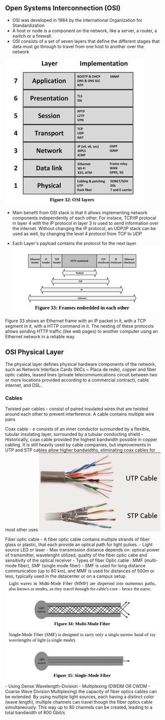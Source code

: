 ## Open Systems Interconnection (OSI)
- OSI was developed in 1984 by the international Organization for Standardization
- A host or node is a component on the network, like a server, a router, a switch or a firewall.
- OSI consists of a set of seven layers that define the different stages that data must go through to travel from one host to another over the network

![](./resources/osi-layers.png)

- Main benefit from OSI stack is that it allows implementing network components independently of each other. For instace, TCP/IP protocal in layer 4 with the IP protocol in layer 3 is used to send information over the internet. Without changing the IP protocol, an UDP/IP stack can be used as well, by changing the level 4 protocol from TCP to UDP


- Each Layer's payload contains the protocol for the next layer
 ![](./resources/frames-embedded-each-other.png)

Figure 33 shows an Ethernet frame with an IP packet in it, with a TCP segment in it, with a HTTP command in it. The nesting of these protocols allows sending HTTP traffic (like web pages) to another computer using an Ethernet network in a reliable way.

## OSI Physical Layer
The physical layer defines physical hardware components of the network, such as Network Interface Cards (NICs ~ Placa de rede), copper and fiber optic cables, leased lines (private telecommunications circuit between two or more locations provided according to a commercial contract), cable internet, and DSL.

### Cables 
Twisted pair cables
    - consist of paired insulated wires that are twisted around each other to prevent interference. A cable contains multiple wire pairs

Coax cable
    - e consists of an inner conductor surrounded by a flexible, tubular insulating layer, surrounded by a tubular conducting shield
    - Historically, coax cable provided the highest bandwidth possible in copper cabling. It is still heavily used by cable companies, but improvements in UTP and STP cables allow higher bandwidths, eliminating coax cables for most other uses
    ![](./resources/utp-stp-cable.png)

Fiber optic cable
    - A fiber optic cable contains multiple strands of fiber glass or plastic, that each
provide an optical path for light pulses.
    - Light source LED or laser
    - Max transmission distance depends on: optical power of tramsmitter, wavelenght utilized, quality of the fiber optic cabe and sensitivity of the optical receiver
    - Types of fiber Optic cable : MMF (multi-mode fiber), SMF (single mode fiber)
        - SMF is used for long distance communication (up to 80 km), and MMF is used for distances of 500m or less, typically used in the datacenter or on a campus setup.
        ![](./resources/smf-and-mmf-light-waves.png)
    -  Using Dense Wavelength-Division
    - Multiplexing (DWDM OR CWDM - Coarse Wave Division Multiplexing) the capacity of fiber optics cables can be extended. By using multiple light sources, each having a distinct color (wave length), multiple channels can travel though the fiber optics cable simultaneously. This way up to 80 channels can be created, leading to a total bandwidth of 800 Gbit/s

